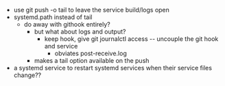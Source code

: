 
- use git push -o tail to leave the service build/logs open
- systemd.path instead of tail
  - do away with githook entirely?
    - but what about logs and output?
      - keep hook, give git journalctl access -- uncouple the git hook and service
        - obviates post-receive.log
	- makes a tail option available on the push 
- a systemd service to restart systemd services when their service files change??
    